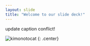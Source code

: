```yaml
---
layout: slide
title: "Welcome to our slide deck!"
---
```


update caption conflict!

![kimonotocat](https://octodex.github.com/images/kimonotocat.png)
{: .center}
